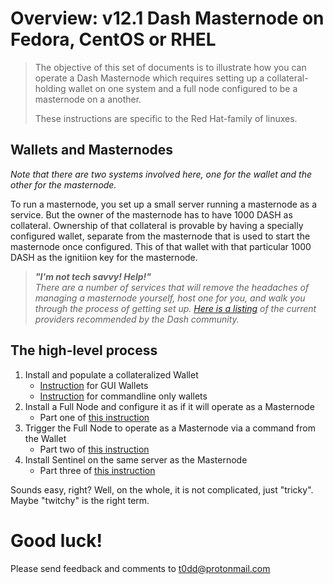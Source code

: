 # Overview: v12.1 Dash Masternode on Fedora, CentOS or RHEL

> The objective of this set of documents is to illustrate how you can operate a Dash Masternode which requires setting up a collateral-holding wallet on one system and a full node configured to be a masternode on a another.
>
> These instructions are specific to the Red Hat-family of linuxes.

## Wallets and Masternodes

_Note that there are two systems involved here, one for the wallet and the other for the masternode._

To run a masternode, you set up a small server running a masternode as a service. But the owner of the masternode has to have 1000 DASH as collateral. Ownership of that collateral is provable by having a specially configured wallet, separate from the masternode that is used to start the masternode once configured. This of that wallet with that particular 1000 DASH as the ignitiion key for the masternode.

> ***"I'm not tech savvy! Help!"***    
> *There are a number of services that will remove the headaches of managing a  masternode yourself, host one for you, and walk you through the process of  getting set up. [Here is a listing](ttps://dashpay.atlassian.net/wiki/pages/viewpage.action?pageId=1867885) of the current providers recommended by the Dash community.*


## The high-level process

1. Install and populate a collateralized Wallet
   * [Instruction](https://github.com/taw00/dashcore-rpm/blob/master/documentation/howto.12.1-dashcore-wallet-setup.gui.md) for GUI Wallets
   * [Instruction](https://not_done_yet) for commandline only wallets
2. Install a Full Node and configure it as if it will operate as a Masternode
   * Part one of [this instruction](https://not_done_yet)
3. Trigger the Full Node to operate as a Masternode via a command from the Wallet
   * Part two of [this instruction](https://not_done_yet)
4. Install Sentinel on the same server as the Masternode
   * Part three of [this instruction](https://not_done_yet)

Sounds easy, right? Well, on the whole, it is not complicated, just "tricky". Maybe "twitchy" is the right term.

# Good luck!

Please send feedback and comments to t0dd@protonmail.com

